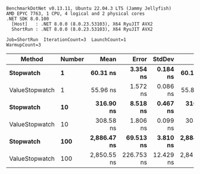 ```

BenchmarkDotNet v0.13.11, Ubuntu 22.04.3 LTS (Jammy Jellyfish)
AMD EPYC 7763, 1 CPU, 4 logical and 2 physical cores
.NET SDK 8.0.100
  [Host]   : .NET 8.0.0 (8.0.23.53103), X64 RyuJIT AVX2
  ShortRun : .NET 8.0.0 (8.0.23.53103), X64 RyuJIT AVX2

Job=ShortRun  IterationCount=3  LaunchCount=1  
WarmupCount=3  

```
| Method         | Number | Mean        | Error      | StdDev    | Min         | Max         | Gen0   | Allocated |
|--------------- |------- |------------:|-----------:|----------:|------------:|------------:|-------:|----------:|
| **Stopwatch**      | **1**      |    **60.31 ns** |   **3.354 ns** |  **0.184 ns** |    **60.11 ns** |    **60.47 ns** | **0.0005** |      **40 B** |
| ValueStopwatch | 1      |    55.96 ns |   1.572 ns |  0.086 ns |    55.89 ns |    56.06 ns |      - |         - |
| **Stopwatch**      | **10**     |   **316.90 ns** |   **8.518 ns** |  **0.467 ns** |   **316.55 ns** |   **317.43 ns** | **0.0005** |      **40 B** |
| ValueStopwatch | 10     |   308.58 ns |   1.806 ns |  0.099 ns |   308.48 ns |   308.67 ns |      - |         - |
| **Stopwatch**      | **100**    | **2,886.47 ns** |  **69.513 ns** |  **3.810 ns** | **2,884.16 ns** | **2,890.87 ns** |      **-** |      **40 B** |
| ValueStopwatch | 100    | 2,850.55 ns | 226.753 ns | 12.429 ns | 2,841.16 ns | 2,864.65 ns |      - |         - |
